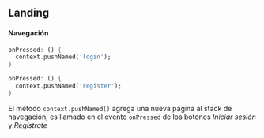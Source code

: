 Landing
------
#### Navegación
```dart
onPressed: () {
  context.pushNamed('login');
}
```
```dart
onPressed: () {
  context.pushNamed('register');
}
```
El método `context.pushNamed()` agrega una nueva página al stack de navegación, es llamado en el evento `onPressed` de los
botones *Iniciar sesión* y *Regístrate*

